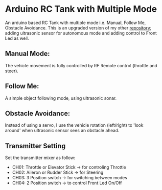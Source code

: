 # Arduino RC Tank with Multiple Mode

An arduino based RC Tank with multiple mode i.e. Manual, Follow Me, Obstacle Avoidance. This is an upgraded version of my other [repository](https://github.com/adijunek/Aduino-RC-Tank-PWM-DC-motor); adding ultrasonic sensor for autonomous mode and adding control to Front Led as well.

## Manual Mode:
The vehicle movement is fully controlled by RF Remote control (throttle and steer). 

## Follow Me: 
A simple object following mode, using ultrasonic sonar.

## Obstacle Avoidance:
Instead of using a servo, I use the vehicle rotation (left/right) to 'look around' when ultrasonic sensor sees an obstacle ahead. 

## Transmitter Setting
Set the transmitter mixer as follow:
- CH01: Throttle or Elevator Stick -> for controling Throttle
- CH02: Aileron or Rudder Stick -> for  Steering
- CH03: 3 Position switch -> for switching between modes
- CH04: 2 Position switch -> to control Front Led On/Off